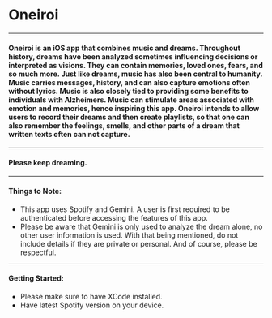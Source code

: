 # Oneiroi
---
#### Oneiroi is an iOS app that combines music and dreams. Throughout history, dreams have been analyzed sometimes influencing decisions or interpreted as visions. They can contain memories, loved ones, fears, and so much more. Just like dreams, music has also been central to humanity. Music carries messages, history, and can also capture emotions often without lyrics. Music is also closely tied to providing some benefits to individuals with Alzheimers. Music can stimulate areas associated with emotion and memories, hence inspiring this app. Oneiroi intends to allow users to record their dreams and then create playlists, so that one can also remember the feelings, smells, and other parts of a dream that written texts often can not capture.
---
#### Please keep dreaming.
---
#### Things to Note:
- This app uses Spotify and Gemini. A user is first required to be authenticated before accessing the features of this app.
-  Please be aware that Gemini is only used to analyze the dream alone, no other user information is used. With that being mentioned, do not include details if they are private or personal. And of course, please be respectful.
---
#### Getting Started:
- Please make sure to have XCode installed.
- Have latest Spotify version on your device.

